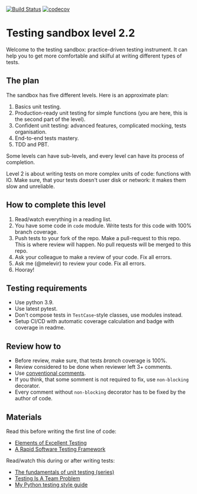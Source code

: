 [![Build Status](https://travis-ci.org/katyaaa86/level_2_2.svg?branch=main)](https://travis-ci.org/katyaaa86/level_2_2)
[![codecov](https://codecov.io/gh/katyaaa86/level_2_1/branch/master/graph/badge.svg)](https://codecov.io/gh/katyaaa86/level_2_2)

# Testing sandbox level 2.2

Welcome to the testing sandbox: practice-driven testing instrument.
It can help you to get more comfortable and skilful at writing different
types of tests.

## The plan

The sandbox has five different levels. Here is an approximate plan:

1. Basics unit testing.
2. Production-ready unit testing for simple functions (you are here, this is the second part of the level).
3. Confident unit testing: advanced features, complicated mocking, tests organisation.
4. End-to-end tests mastery.
5. TDD and PBT.

Some levels can have sub-levels, and every level can have its process of completion.

Level 2 is about writing tests on more complex units of code: functions with IO.
Make sure, that your tests doesn't user disk or network: it makes them slow and unreliable.

## How to complete this level

1. Read/watch everything in a reading list.
2. You have some code in `code` module. Write tests for this code with 100% branch coverage.
3. Push tests to your fork of the repo. Make a pull-request to this repo. This is where review will happen. 
   No pull requests will be merged to this repo.
3. Ask your colleague to make a review of your code. Fix all errors.
4. Ask me (@melevir) to review your code. Fix all errors.
5. Hooray!

## Testing requirements

- Use python 3.9.
- Use latest pytest.
- Don't compose tests in `TestCase`-style classes, use modules instead.
- Setup CI/CD with automatic coverage calculation and badge with coverage in readme.

## Review how to

- Before review, make sure, that tests *branch* coverage is 100%.
- Review considered to be done when reviewer left 3+ comments.
- Use [conventional comments](https://conventionalcomments.org/).
- If you think, that some somment is not required to fix, use `non-blocking` decorator.
- Every comment without `non-blocking` decorator has to be fixed by the author of code.

## Materials

Read this before writing the first line of code:

- [Elements of Excellent Testing](https://www.developsense.com/resources/TestingSkillsv4.pdf)
- [A Rapid Software Testing Framework](https://www.satisfice.com/download/a-rapid-software-testing-framework)

Read/watch this during or after writing tests:

- [The fundamentals of unit testing (series)](https://defragdev.com/blog/2012/10/24/the-fundamentals-of-automated-testing-series.html)
- [Testing Is A Team Problem](https://janetgregory.ca/testing-is-a-team-problem/)
- [My Python testing style guide](https://blog.thea.codes/my-python-testing-style-guide/)
